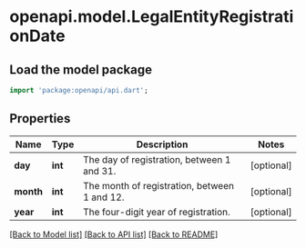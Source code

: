 # openapi.model.LegalEntityRegistrationDate

## Load the model package
```dart
import 'package:openapi/api.dart';
```

## Properties
Name | Type | Description | Notes
------------ | ------------- | ------------- | -------------
**day** | **int** | The day of registration, between 1 and 31. | [optional] 
**month** | **int** | The month of registration, between 1 and 12. | [optional] 
**year** | **int** | The four-digit year of registration. | [optional] 

[[Back to Model list]](../README.md#documentation-for-models) [[Back to API list]](../README.md#documentation-for-api-endpoints) [[Back to README]](../README.md)


